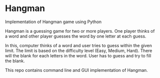 # Hangman
Implementation of Hangman game using Python

Hangman is a guessing game for two or more players. One player thinks of a word and other player guesses the word by one letter at each guess.

In this, computer thinks of a word and user tries to guess within the given limit. The limit is based on the difficulty level (Easy, Medium, Hard). There will the blank for each letters in the word. User has to guess and try to fill the blank.

This repo contains command line and GUI implementation of Hangman.


